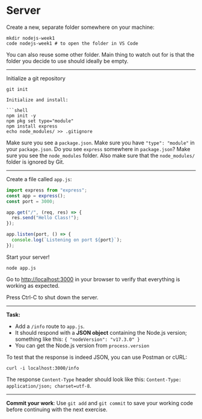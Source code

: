# Server

Create a new, separate folder somewhere on your machine:

```shell
mkdir nodejs-week1
code nodejs-week1 # to open the folder in VS Code
```

You can also reuse some other folder. Main thing to watch out for is that the folder you decide to use should ideally be empty.

---

Initialize a git repository

```shell
git init

Initialize and install:

```shell
npm init -y
npm pkg set type="module"
npm install express
echo node_modules/ >> .gitignore
```

Make sure you see a `package.json`.
Make sure you have `"type": "module"` in your `package.json`.
Do you see `express` somewhere in `package.json`?
Make sure you see the `node_modules` folder.
Also make sure that the `node_modules/` folder is ignored by Git.

---

Create a file called `app.js`:

```js
import express from "express";
const app = express();
const port = 3000;

app.get("/", (req, res) => {
  res.send("Hello Class!");
});

app.listen(port, () => {
  console.log(`Listening on port ${port}`);
});
```

Start your server!

```shell
node app.js
```

Go to <http://localhost:3000> in your browser to verify that everything is working as expected.

Press Ctrl-C to shut down the server.

---

**Task:**

- Add a `/info` route to `app.js`.
- It should respond with a **JSON object** containing the Node.js version; something like this: `{ "nodeVersion": "v17.3.0" }`
- You can get the Node.js version from `process.version`

To test that the response is indeed JSON, you can use Postman or cURL:

```shell
curl -i localhost:3000/info
```

The response `Content-Type` header should look like this: `Content-Type: application/json; charset=utf-8`.

---

**Commit your work**:
Use `git add` and `git commit` to save your working code before continuing with the next exercise.
